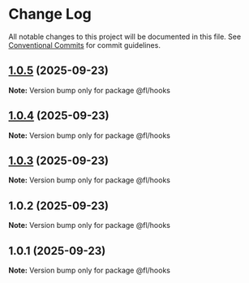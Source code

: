 # Change Log

All notable changes to this project will be documented in this file.
See [Conventional Commits](https://conventionalcommits.org) for commit guidelines.

## [1.0.5](https://github.com/fengliang12/Fl-ai-interface/compare/@fl/hooks@1.0.4...@fl/hooks@1.0.5) (2025-09-23)

**Note:** Version bump only for package @fl/hooks

## [1.0.4](https://github.com/fengliang12/Fl-ai-interface/compare/@fl/hooks@1.0.2...@fl/hooks@1.0.4) (2025-09-23)

**Note:** Version bump only for package @fl/hooks

## [1.0.3](https://github.com/fengliang12/Fl-ai-interface/compare/@fl/hooks@1.0.2...@fl/hooks@1.0.3) (2025-09-23)

**Note:** Version bump only for package @fl/hooks

## 1.0.2 (2025-09-23)

**Note:** Version bump only for package @fl/hooks

## 1.0.1 (2025-09-23)

**Note:** Version bump only for package @fl/hooks

